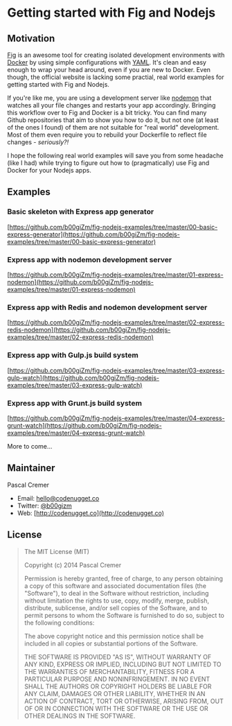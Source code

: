 # Getting started with Fig and Nodejs

## Motivation

[Fig](http://www.fig.sh/) is an awesome tool for creating isolated development environments with [Docker](http://docker.com) by using simple configurations with [YAML](http://www.yaml.org/). It's clean and easy enough to wrap your head around, even if you are new to Docker. Even though, the official website is lacking some practial, real world examples for getting started with Fig and Nodejs.

If you're like me, you are using a development server like [nodemon](https://github.com/remy/nodemon) that watches all your file changes and restarts your app accordingly. Bringing this workflow over to Fig and Docker is a bit tricky. You can find many Github repositories that aim to show you how to do it, but not one (at least of the ones I found) of them are not suitable for "real world" development. Most of them even require you to rebuild your Dockerfile to reflect file changes - _seriously?!_

I hope the following real world examples will save you from some headache (like I had) while trying to figure out how to (pragmatically) use Fig and Docker for your Nodejs apps.

## Examples

### Basic skeleton with Express app generator
[https://github.com/b00giZm/fig-nodejs-examples/tree/master/00-basic-express-generator](https://github.com/b00giZm/fig-nodejs-examples/tree/master/00-basic-express-generator)

### Express app with nodemon development server
[https://github.com/b00giZm/fig-nodejs-examples/tree/master/01-express-nodemon](https://github.com/b00giZm/fig-nodejs-examples/tree/master/01-express-nodemon)

### Express app with Redis and nodemon development server
[https://github.com/b00giZm/fig-nodejs-examples/tree/master/02-express-redis-nodemon](https://github.com/b00giZm/fig-nodejs-examples/tree/master/02-express-redis-nodemon)

### Express app with Gulp.js build system
[https://github.com/b00giZm/fig-nodejs-examples/tree/master/03-express-gulp-watch](https://github.com/b00giZm/fig-nodejs-examples/tree/master/03-express-gulp-watch)

### Express app with Grunt.js build system
[https://github.com/b00giZm/fig-nodejs-examples/tree/master/04-express-grunt-watch](https://github.com/b00giZm/fig-nodejs-examples/tree/master/04-express-grunt-watch)

More to come...

## Maintainer

Pascal Cremer

* Email: <hello@codenugget.co>
* Twitter: [@b00gizm](https://twitter.com/b00gizm)
* Web: [http://codenugget.co](http://codenugget.co)

## License

> The MIT License (MIT)
>
> Copyright (c) 2014 Pascal Cremer
>
>Permission is hereby granted, free of charge, to any person obtaining a copy
>of this software and associated documentation files (the "Software"), to deal
>in the Software without restriction, including without limitation the rights
>to use, copy, modify, merge, publish, distribute, sublicense, and/or sell
>copies of the Software, and to permit persons to whom the Software is
>furnished to do so, subject to the following conditions:
>
>The above copyright notice and this permission notice shall be included in all
>copies or substantial portions of the Software.
>
>THE SOFTWARE IS PROVIDED "AS IS", WITHOUT WARRANTY OF ANY KIND, EXPRESS OR
>IMPLIED, INCLUDING BUT NOT LIMITED TO THE WARRANTIES OF MERCHANTABILITY,
>FITNESS FOR A PARTICULAR PURPOSE AND NONINFRINGEMENT. IN NO EVENT SHALL THE
>AUTHORS OR COPYRIGHT HOLDERS BE LIABLE FOR ANY CLAIM, DAMAGES OR OTHER
>LIABILITY, WHETHER IN AN ACTION OF CONTRACT, TORT OR OTHERWISE, ARISING FROM,
>OUT OF OR IN CONNECTION WITH THE SOFTWARE OR THE USE OR OTHER DEALINGS IN THE
>SOFTWARE.
